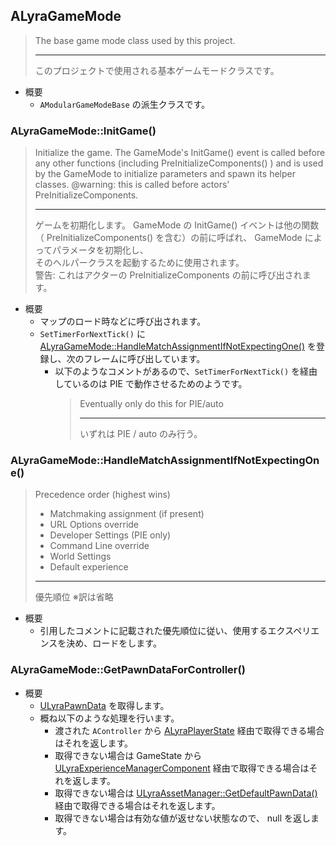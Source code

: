 ## ALyraGameMode

> The base game mode class used by this project.  
> 
> ----
> このプロジェクトで使用される基本ゲームモードクラスです。

* 概要
	* `AModularGameModeBase` の派生クラスです。

### ALyraGameMode::InitGame()

> Initialize the game.
> The GameMode's InitGame() event is called before any other functions (including PreInitializeComponents() )
> and is used by the GameMode to initialize parameters and spawn its helper classes.
> @warning: this is called before actors' PreInitializeComponents.
> 
> ----
> ゲームを初期化します。
> GameMode の InitGame() イベントは他の関数（ PreInitializeComponents() を含む）の前に呼ばれ、 GameMode によってパラメータを初期化し、  
> そのヘルパークラスを起動するために使用されます。  
> 警告: これはアクターの PreInitializeComponents の前に呼び出されます。

* 概要
	* マップのロード時などに呼び出されます。
	* `SetTimerForNextTick()` に [ALyraGameMode::HandleMatchAssignmentIfNotExpectingOne()] を登録し、次のフレームに呼び出しています。
		* 以下のようなコメントがあるので、`SetTimerForNextTick()` を経由しているのは PIE で動作させるためのようです。
			> Eventually only do this for PIE/auto
			> 
			> ----
			> いずれは PIE / auto のみ行う。


### ALyraGameMode::HandleMatchAssignmentIfNotExpectingOne()

> Precedence order (highest wins)
>  - Matchmaking assignment (if present)
>  - URL Options override
>  - Developer Settings (PIE only)
>  - Command Line override
>  - World Settings
>  - Default experience
> 
> ----
> 優先順位
>  ※訳は省略

* 概要
	* 引用したコメントに記載された優先順位に従い、使用するエクスペリエンスを決め、ロードをします。

### ALyraGameMode::GetPawnDataForController()

* 概要
	* [ULyraPawnData] を取得します。
	* 概ね以下のような処理を行います。
		* 渡された `AController` から [ALyraPlayerState] 経由で取得できる場合はそれを返します。
		* 取得できない場合は GameState から [ULyraExperienceManagerComponent] 経由で取得できる場合はそれを返します。
		* 取得できない場合は [ULyraAssetManager::GetDefaultPawnData()] 経由で取得できる場合はそれを返します。
		* 取得できない場合は有効な値が返せない状態なので、 null を返します。



<!--- ページ内のリンク --->

<!--- 自前の画像へのリンク --->

<!--- generated --->
[ULyraAssetManager::GetDefaultPawnData()]: ../../Lyra/Equipment/ULyraAssetManager.md#ulyraassetmanagergetdefaultpawndata
[ULyraExperienceManagerComponent]: ../../Lyra/Experience/ULyraExperienceManagerComponent.md#ulyraexperiencemanagercomponent
[ALyraGameMode::HandleMatchAssignmentIfNotExpectingOne()]: ../../Lyra/GameplayFramework/ALyraGameMode.md#alyragamemodehandlematchassignmentifnotexpectingone
[ALyraPlayerState]: ../../Lyra/GameplayFramework/ALyraPlayerState.md#alyraplayerstate
[ULyraPawnData]: ../../Lyra/PawnSetting/ULyraPawnData.md#ulyrapawndata
